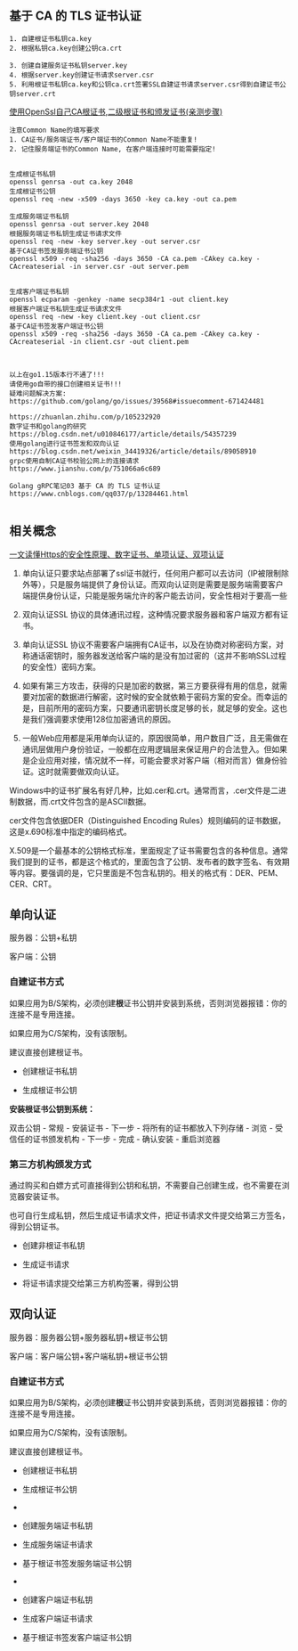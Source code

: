 ## 基于 CA 的 TLS 证书认证

```
1. 自建根证书私钥ca.key
2. 根据私钥ca.key创建公钥ca.crt

3. 创建自建服务证书私钥server.key
4. 根据server.key创建证书请求server.csr
5. 利用根证书私钥ca.key和公钥ca.crt签署SSL自建证书请求server.csr得到自建证书公钥server.crt
```





[使用OpenSsl自己CA根证书,二级根证书和颁发证书(亲测步骤)](https://www.cnblogs.com/lzpong/p/10450293.html)

```shell
注意Common Name的填写要求
1. CA证书/服务端证书/客户端证书的Common Name不能重复!
2. 记住服务端证书的Common Name, 在客户端连接时可能需要指定!


生成根证书私钥
openssl genrsa -out ca.key 2048
生成根证书公钥
openssl req -new -x509 -days 3650 -key ca.key -out ca.pem
 
生成服务端证书私钥
openssl genrsa -out server.key 2048
根据服务端证书私钥生成证书请求文件
openssl req -new -key server.key -out server.csr
基于CA证书签发服务端证书公钥
openssl x509 -req -sha256 -days 3650 -CA ca.pem -CAkey ca.key -CAcreateserial -in server.csr -out server.pem


生成客户端证书私钥
openssl ecparam -genkey -name secp384r1 -out client.key
根据客户端证书私钥生成证书请求文件
openssl req -new -key client.key -out client.csr
基于CA证书签发客户端证书公钥
openssl x509 -req -sha256 -days 3650 -CA ca.pem -CAkey ca.key -CAcreateserial -in client.csr -out client.pem



以上在go1.15版本行不通了!!!
请使用go自带的接口创建相关证书!!!
疑难问题解决方案:
https://github.com/golang/go/issues/39568#issuecomment-671424481

https://zhuanlan.zhihu.com/p/105232920
数字证书和golang的研究
https://blog.csdn.net/u010846177/article/details/54357239
使用golang进行证书签发和双向认证
https://blog.csdn.net/weixin_34419326/article/details/89058910
grpc使用自制CA证书校验公网上的连接请求
https://www.jianshu.com/p/751066a6c689

Golang gRPC笔记03 基于 CA 的 TLS 证书认证
https://www.cnblogs.com/qq037/p/13284461.html


```





## 相关概念

[一文读懂Https的安全性原理、数字证书、单项认证、双项认证](https://blog.csdn.net/hellojackjiang2011/article/details/103622323)

1. 单向认证只要求站点部署了ssl证书就行，任何用户都可以去访问（IP被限制除外等），只是服务端提供了身份认证。而双向认证则是需要是服务端需要客户端提供身份认证，只能是服务端允许的客户能去访问，安全性相对于要高一些

2. 双向认证SSL 协议的具体通讯过程，这种情况要求服务器和客户端双方都有证书。

3. 单向认证SSL 协议不需要客户端拥有CA证书，以及在协商对称密码方案，对称通话密钥时，服务器发送给客户端的是没有加过密的（这并不影响SSL过程的安全性）密码方案。

4. 如果有第三方攻击，获得的只是加密的数据，第三方要获得有用的信息，就需要对加密的数据进行解密，这时候的安全就依赖于密码方案的安全。而幸运的是，目前所用的密码方案，只要通讯密钥长度足够的长，就足够的安全。这也是我们强调要求使用128位加密通讯的原因。

5. 一般Web应用都是采用单向认证的，原因很简单，用户数目广泛，且无需做在通讯层做用户身份验证，一般都在应用逻辑层来保证用户的合法登入。但如果是企业应用对接，情况就不一样，可能会要求对客户端（相对而言）做身份验证。这时就需要做双向认证。





Windows中的证书扩展名有好几种，比如.cer和.crt。通常而言，.cer文件是二进制数据，而.crt文件包含的是ASCII数据。

cer文件包含依据DER（Distinguished Encoding Rules）规则编码的证书数据，这是x.690标准中指定的编码格式。

X.509是一个最基本的公钥格式标准，里面规定了证书需要包含的各种信息。通常我们提到的证书，都是这个格式的，里面包含了公钥、发布者的数字签名、有效期等内容。要强调的是，它只里面是不包含私钥的。相关的格式有：DER、PEM、CER、CRT。



## 单向认证

服务器：公钥+私钥

客户端：公钥



### 自建证书方式

如果应用为B/S架构，必须创建**根**证书公钥并安装到系统，否则浏览器报错：你的连接不是专用连接。

如果应用为C/S架构，没有该限制。

建议直接创建根证书。

- 创建根证书私钥

- 生成根证书公钥



**安装根证书公钥到系统：**

双击公钥 - 常规 - 安装证书 - 下一步 - 将所有的证书都放入下列存储 - 浏览 - 受信任的证书颁发机构 - 下一步 - 完成 - 确认安装 - 重启浏览器



### 第三方机构颁发方式

通过购买和白嫖方式可直接得到公钥和私钥，不需要自己创建生成，也不需要在浏览器安装证书。

也可自行生成私钥，然后生成证书请求文件，把证书请求文件提交给第三方签名，得到公钥证书。

- 创建非根证书私钥

- 生成证书请求
- 将证书请求提交给第三方机构签署，得到公钥



## 双向认证

服务器：服务器公钥+服务器私钥+根证书公钥

客户端：客户端公钥+客户端私钥+根证书公钥



### 自建证书方式

如果应用为B/S架构，必须创建**根**证书公钥并安装到系统，否则浏览器报错：你的连接不是专用连接。

如果应用为C/S架构，没有该限制。

建议直接创建根证书。

- 创建根证书私钥

- 生成根证书公钥
- 
- 创建服务端证书私钥
- 生成服务端证书请求
- 基于根证书签发服务端证书公钥
- 
- 创建客户端证书私钥
- 生成客户端证书请求
- 基于根证书签发客户端证书公钥



